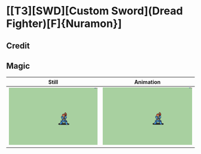 # [\[T3\]\[SWD\]\[Custom Sword\]\(Dread Fighter\)\[F\]{Nuramon}]

## Credit


	
## Magic

| Still | Animation |
| :---: | :-------: |
| ![Magic still](./Magic_000.png) | ![Magic animation](./Magic.gif) |
